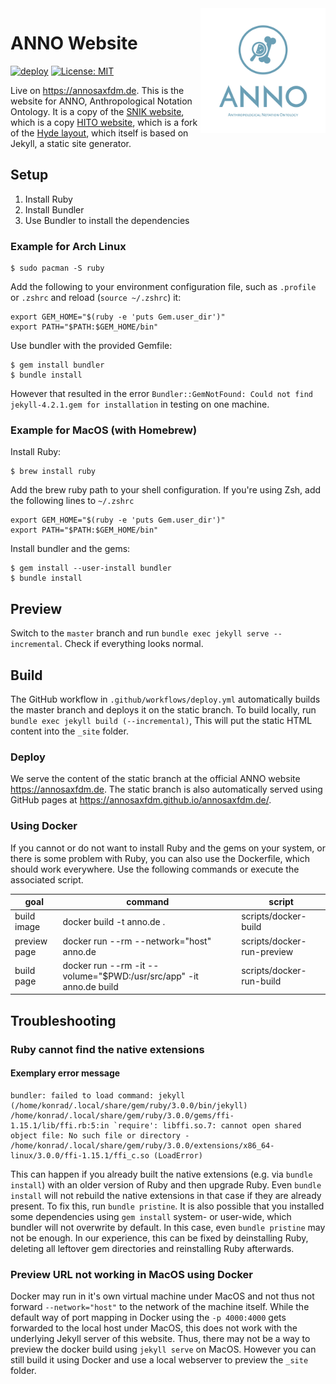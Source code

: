 <img align="right" width="200" height="200" src="./public/logo-blue.svg" alt="ANNO">

# ANNO Website

[![deploy](https://github.com/annosaxfdm/annosaxfdm.de/actions/workflows/deploy.yml/badge.svg)](https://github.com/annosaxfdm/annosaxfdm.de/actions/workflows/deploy.yml)
[![License: MIT](https://img.shields.io/badge/license-MIT-blue)](LICENSE)

Live on <https://annosaxfdm.de>.
This is the website for ANNO, Anthropological Notation Ontology.
It is a copy of the [SNIK website](https://github.com/snikproject/snik.eu), which is a copy [HITO website](https://github.com/hitontology/hitontology.eu), which is a fork of the [Hyde layout](https://github.com/poole/hyde), which itself is based on Jekyll, a static site generator.

## Setup

1. Install Ruby
2. Install Bundler
3. Use Bundler to install the dependencies

### Example for Arch Linux

    $ sudo pacman -S ruby

Add the following to your environment configuration file, such as `.profile` or `.zshrc` and reload (`source ~/.zshrc`) it:

    export GEM_HOME="$(ruby -e 'puts Gem.user_dir')"
    export PATH="$PATH:$GEM_HOME/bin"

Use bundler with the provided Gemfile:

    $ gem install bundler
    $ bundle install

However that resulted in the error `Bundler::GemNotFound: Could not find jekyll-4.2.1.gem for installation` in testing on one machine.

### Example for MacOS (with Homebrew)

Install Ruby:

    $ brew install ruby

Add the brew ruby path to your shell configuration.
If you're using Zsh, add the following lines to `~/.zshrc`

    export GEM_HOME="$(ruby -e 'puts Gem.user_dir')"
    export PATH="$PATH:$GEM_HOME/bin"

Install bundler and the gems:

    $ gem install --user-install bundler
    $ bundle install

## Preview

Switch to the `master` branch and run `bundle exec jekyll serve --incremental`.
Check if everything looks normal.

## Build

The GitHub workflow in `.github/workflows/deploy.yml` automatically builds the master branch and deploys it on the static branch.
To build locally, run `bundle exec jekyll build (--incremental)`,
This will put the static HTML content into the `_site` folder.

### Deploy

We serve the content of the static branch at the official ANNO website <https://annosaxfdm.de>.
The static branch is also automatically served using GitHub pages at <https://annosaxfdm.github.io/annosaxfdm.de/>.

### Using Docker

If you cannot or do not want to install Ruby and the gems on your system, or there is some problem with Ruby, you can also use the Dockerfile, which should work everywhere.
Use the following commands or execute the associated script.

| goal         | command                                                            | script                     |
| ------------ | ------------------------------------------------------------------ | -------------------------- |
| build image  | docker build -t anno.de .                                          | scripts/docker-build       |
| preview page | docker run --rm --network="host" anno.de                           | scripts/docker-run-preview |
| build page   | docker run --rm -it --volume="$PWD:/usr/src/app" -it anno.de build | scripts/docker-run-build   |

## Troubleshooting

### Ruby cannot find the native extensions

#### Exemplary error message

    bundler: failed to load command: jekyll (/home/konrad/.local/share/gem/ruby/3.0.0/bin/jekyll)
    /home/konrad/.local/share/gem/ruby/3.0.0/gems/ffi-1.15.1/lib/ffi.rb:5:in `require': libffi.so.7: cannot open shared object file: No such file or directory - /home/konrad/.local/share/gem/ruby/3.0.0/extensions/x86_64-linux/3.0.0/ffi-1.15.1/ffi_c.so (LoadError)

This can happen if you already built the native extensions (e.g. via `bundle install`) with an older version of Ruby and then upgrade Ruby.
Even `bundle install` will not rebuild the native extensions in that case if they are already present.
To fix this, run `bundle pristine`.
It is also possible that you installed some dependencies using `gem install` system- or user-wide, which bundler will not overwrite by default.
In this case, even `bundle pristine` may not be enough.
In our experience, this can be fixed by deinstalling Ruby, deleting all leftover gem directories and reinstalling Ruby afterwards.

### Preview URL not working in MacOS using Docker

Docker may run in it's own virtual machine under MacOS and not thus not forward `--network="host"` to the network of the machine itself.
While the default way of port mapping in Docker using the `-p 4000:4000` gets forwarded to the local host under MacOS, this does not work with the underlying Jekyll server of this website.
Thus, there may not be a way to preview the docker build using `jekyll serve` on MacOS.
However you can still build it using Docker and use a local webserver to preview the `_site` folder.
